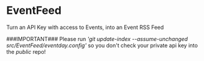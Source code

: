 EventFeed
=========

Turn an API Key with access to Events, into an Event RSS Feed

###IMPORTANT###
Please run *'git update-index --assume-unchanged src/EventFeed/eventday.config'* so you don't check your private api key into the *public* repo!
